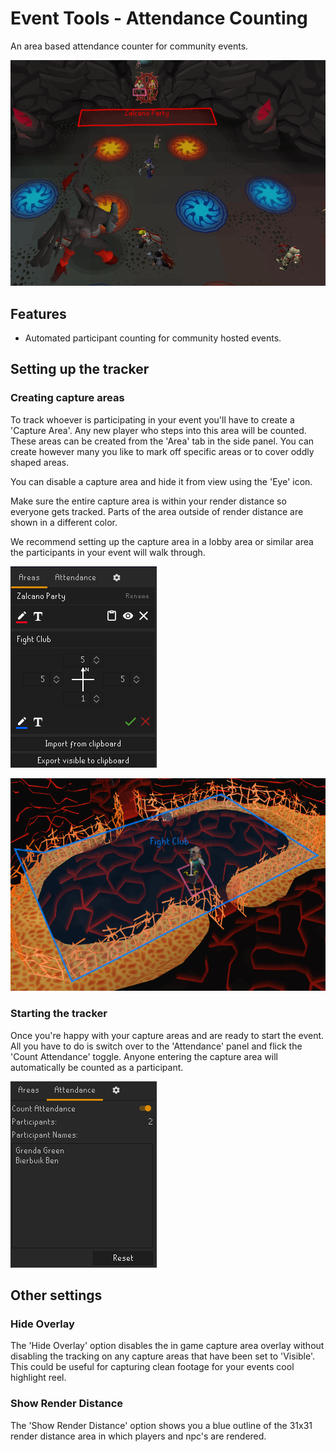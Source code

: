 # Event Tools - Attendance Counting
An area based attendance counter for community events.

![Zalcano Party](images/ZalcanoParty.png)

## Features
  - Automated participant counting for community hosted events.

## Setting up the tracker
### Creating capture areas
To track whoever is participating in your event you'll have to create a 'Capture Area'.
Any new player who steps into this area will be counted.
These areas can be created from the 'Area' tab in the side panel.
You can create however many you like to mark off specific areas or to cover oddly shaped areas.

You can disable a capture area and hide it from view using the 'Eye' icon.

Make sure the entire capture area is within your render distance so everyone gets tracked.
Parts of the area outside of render distance are shown in a different color.

We recommend setting up the capture area in a lobby area or similar area the participants in your event will walk through.

![CreateCapture](images/AreaPanel.png)

![Fight Club](images/FightClub.png)

### Starting the tracker
Once you're happy with your capture areas and are ready to start the event.
All you have to do is switch over to the 'Attendance' panel and flick the 'Count Attendance' toggle.
Anyone entering the capture area will automatically be counted as a participant.

![AttendancePanel](images/PlayersPanel.png)

## Other settings
### Hide Overlay
The 'Hide Overlay' option disables the in game capture area overlay without disabling the tracking on any capture areas that have been set to 'Visible'.
This could be useful for capturing clean footage for your events cool highlight reel.

### Show Render Distance
The 'Show Render Distance' option shows you a blue outline of the 31x31 render distance area in which players and npc's are rendered.
